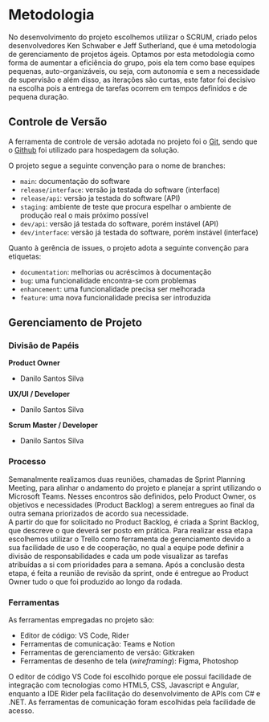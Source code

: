 
# Metodologia
  
No desenvolvimento do projeto escolhemos utilizar o SCRUM, criado pelos desenvolvedores Ken Schwaber e Jeff Sutherland, que é uma metodologia de gerenciamento de projetos ágeis. Optamos por esta metodologia como forma de aumentar a eficiência do grupo, pois ela tem como base equipes pequenas, auto-organizáveis, ou seja, com autonomia e sem a necessidade de supervisão e além disso, as iterações são curtas, este fator foi decisivo na escolha pois a entrega de tarefas ocorrem em tempos definidos e de pequena duração.

## Controle de Versão

A ferramenta de controle de versão adotada no projeto foi o
[Git](https://git-scm.com/), sendo que o [Github](https://github.com)
foi utilizado para hospedagem da solução.

O projeto segue a seguinte convenção para o nome de branches:

- `main`: documentação do software
- `release/interface`: versão ja testada do software (interface)
- `release/api`: versão ja testada do software (API)
- `staging`: ambiente de teste que procura espelhar o ambiente de produção real o mais próximo possível
- `dev/api`: versão já testada do software, porém instável (API)
- `dev/interface`: versão já testada do software, porém instável (interface)

Quanto à gerência de issues, o projeto adota a seguinte convenção para
etiquetas:

- `documentation`: melhorias ou acréscimos à documentação
- `bug`: uma funcionalidade encontra-se com problemas
- `enhancement`: uma funcionalidade precisa ser melhorada
- `feature`: uma nova funcionalidade precisa ser introduzida

## Gerenciamento de Projeto

### Divisão de Papéis

**Product Owner**
- Danilo Santos Silva

**UX/UI / Developer**
- Danilo Santos Silva

**Scrum Master / Developer**
- Danilo Santos Silva

### Processo

Semanalmente realizamos duas reuniões, chamadas de Sprint Planning Meeting, para alinhar o andamento do projeto e planejar a sprint utilizando o Microsoft Teams. Nesses encontros são definidos, pelo Product Owner, os objetivos e necessidades (Product Backlog) a serem entregues ao final da outra semana priorizados de acordo sua necessidade.   
A partir do que for solicitado no Product Backlog, é criada a Sprint Backlog, que descreve o que deverá ser posto em prática. Para realizar essa etapa escolhemos utilizar o Trello como ferramenta de gerenciamento devido a sua facilidade de uso e de cooperação, no qual a equipe pode definir a divisão de responsabilidades e cada um pode visualizar as tarefas atribuídas a si com prioridades para a semana. Após a conclusão desta etapa, é feita a reunião de revisão da sprint, onde é entregue ao Product Owner tudo o que foi produzido ao longo da rodada.

 
### Ferramentas

As ferramentas empregadas no projeto são:

- Editor de código: VS Code, Rider
- Ferramentas de comunicação: Teams e Notion
- Ferramentas de gerenciamento de versão: Gitkraken
- Ferramentas de desenho de tela (_wireframing_): Figma, Photoshop

O editor de código VS Code foi escolhido porque ele possui facilidade de integração com tecnologias como HTML5, CSS, Javascript e Angular, enquanto a IDE Rider pela facilitação do desenvolvimento de APIs com C# e .NET.
As ferramentas de comunicação foram escolhidas pela facilidade de acesso.
